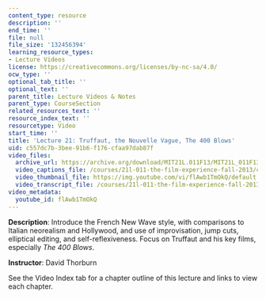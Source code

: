 ```yaml
---
content_type: resource
description: ''
end_time: ''
file: null
file_size: '132456394'
learning_resource_types:
- Lecture Videos
license: https://creativecommons.org/licenses/by-nc-sa/4.0/
ocw_type: ''
optional_tab_title: ''
optional_text: ''
parent_title: Lecture Videos & Notes
parent_type: CourseSection
related_resources_text: ''
resource_index_text: ''
resourcetype: Video
start_time: ''
title: 'Lecture 21: Truffaut, the Nouvelle Vague, The 400 Blows'
uid: c557dc7b-3bee-91b6-f176-cfaa97dab87f
video_files:
  archive_url: https://archive.org/download/MIT21L.011F13/MIT21L_011F13_L21_300k.mp4
  video_captions_file: /courses/21l-011-the-film-experience-fall-2013/c3b9f56bbfc55636a9eeda3f8308efaf_flAwb1TmOkQ.vtt
  video_thumbnail_file: https://img.youtube.com/vi/flAwb1TmOkQ/default.jpg
  video_transcript_file: /courses/21l-011-the-film-experience-fall-2013/d877ea95334e773e74cf363bf40aef9d_flAwb1TmOkQ.pdf
video_metadata:
  youtube_id: flAwb1TmOkQ
---
```


**Description**: Introduce the French New Wave style, with comparisons to Italian neorealism and Hollywood, and use of improvisation, jump cuts, elliptical editing, and self-reflexiveness. Focus on Truffaut and his key films, especially _The 400 Blows_.

**Instructor**: David Thorburn

See the Video Index tab for a chapter outline of this lecture and links to view each chapter.

